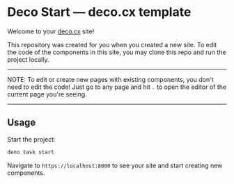 # Deco Start — deco.cx template


Welcome to your [deco.cx](https://deco.cx) site!

This repository was created for you when you created a new site. To edit the
code of the components in this site, you may clone this repo and run the project
locally.

---

NOTE: To edit or create new pages with existing components, you don't need to
edit the code! Just go to any page and hit `.` to open the editor of
the current page you're seeing.

---
## Usage

Start the project:

```sh
deno task start
```

Navigate to `https://localhost:8000` to see your site and start creating new
components.




